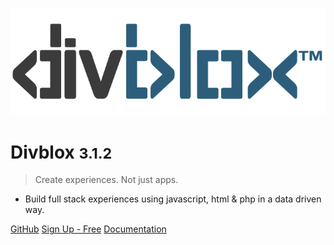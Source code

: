 <!-- _coverpage.md -->

![logo](_media/divblox-logo-1.png)

# Divblox <small>3.1.2</small>

> Create experiences. Not just apps.

- Build full stack experiences using javascript, html & php in a data driven way.

[GitHub](https://github.com/Divblox/Divblox/)
[Sign Up - Free](https://basecamp.Divblox.com/?view=register)
[Documentation](#what-is-Divblox)
